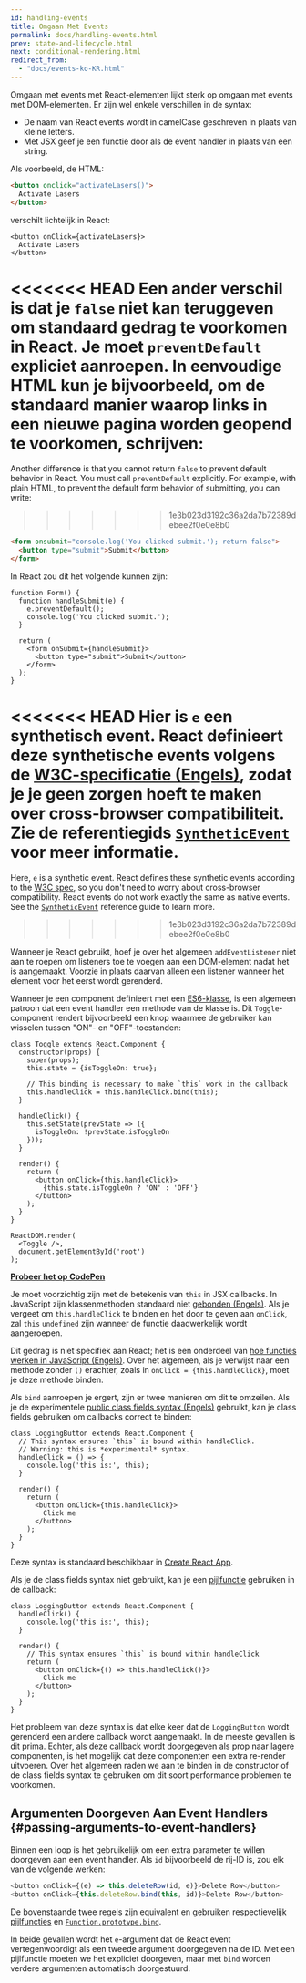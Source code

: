 ```yaml
---
id: handling-events
title: Omgaan Met Events
permalink: docs/handling-events.html
prev: state-and-lifecycle.html
next: conditional-rendering.html
redirect_from:
  - "docs/events-ko-KR.html"
---
```


Omgaan met events met React-elementen lijkt sterk op omgaan met events met DOM-elementen. Er zijn wel enkele verschillen in de syntax:

* De naam van React events wordt in camelCase geschreven in plaats van kleine letters.
* Met JSX geef je een functie door als de event handler in plaats van een string.

Als voorbeeld, de HTML:

```html
<button onclick="activateLasers()">
  Activate Lasers
</button>
```

verschilt lichtelijk in React:

```js{1}
<button onClick={activateLasers}>
  Activate Lasers
</button>
```

<<<<<<< HEAD
Een ander verschil is dat je `false` niet kan teruggeven om standaard gedrag te voorkomen in React. Je moet `preventDefault` expliciet aanroepen. In eenvoudige HTML kun je bijvoorbeeld, om de standaard manier waarop links in een nieuwe pagina worden geopend te voorkomen, schrijven:
=======
Another difference is that you cannot return `false` to prevent default behavior in React. You must call `preventDefault` explicitly. For example, with plain HTML, to prevent the default form behavior of submitting, you can write:
>>>>>>> 1e3b023d3192c36a2da7b72389debee2f0e0e8b0

```html
<form onsubmit="console.log('You clicked submit.'); return false">
  <button type="submit">Submit</button>
</form>
```

In React zou dit het volgende kunnen zijn:

```js{3}
function Form() {
  function handleSubmit(e) {
    e.preventDefault();
    console.log('You clicked submit.');
  }

  return (
    <form onSubmit={handleSubmit}>
      <button type="submit">Submit</button>
    </form>
  );
}
```

<<<<<<< HEAD
Hier is `e` een synthetisch event. React definieert deze synthetische events volgens de [W3C-specificatie (Engels)](https://www.w3.org/TR/DOM-Level-3-Events/), zodat je je geen zorgen hoeft te maken over cross-browser compatibiliteit. Zie de referentiegids [`SyntheticEvent`](/docs/events.html) voor meer informatie.
=======
Here, `e` is a synthetic event. React defines these synthetic events according to the [W3C spec](https://www.w3.org/TR/DOM-Level-3-Events/), so you don't need to worry about cross-browser compatibility. React events do not work exactly the same as native events. See the [`SyntheticEvent`](/docs/events.html) reference guide to learn more.
>>>>>>> 1e3b023d3192c36a2da7b72389debee2f0e0e8b0

Wanneer je React gebruikt, hoef je over het algemeen `addEventListener` niet aan te roepen om listeners toe te voegen aan een DOM-element nadat het is aangemaakt. Voorzie in plaats daarvan alleen een listener wanneer het element voor het eerst wordt gerenderd.

Wanneer je een component definieert met een [ES6-klasse](https://developer.mozilla.org/nl/docs/Web/JavaScript/Reference/Classes), is een algemeen patroon dat een event handler een methode van de klasse is. Dit `Toggle`-component rendert bijvoorbeeld een knop waarmee de gebruiker kan wisselen tussen "ON"- en "OFF"-toestanden:

```js{6,7,10-14,18}
class Toggle extends React.Component {
  constructor(props) {
    super(props);
    this.state = {isToggleOn: true};

    // This binding is necessary to make `this` work in the callback
    this.handleClick = this.handleClick.bind(this);
  }

  handleClick() {
    this.setState(prevState => ({
      isToggleOn: !prevState.isToggleOn
    }));
  }

  render() {
    return (
      <button onClick={this.handleClick}>
        {this.state.isToggleOn ? 'ON' : 'OFF'}
      </button>
    );
  }
}

ReactDOM.render(
  <Toggle />,
  document.getElementById('root')
);
```

[**Probeer het op CodePen**](https://codepen.io/gaearon/pen/xEmzGg?editors=0010)

Je moet voorzichtig zijn met de betekenis van `this` in JSX callbacks. In JavaScript zijn klassenmethoden standaard niet [gebonden (Engels)](https://developer.mozilla.org/nl/docs/Web/JavaScript/Reference/Global_Objects/Function/bind). Als je vergeet om `this.handleClick` te binden en het door te geven aan `onClick`, zal `this` `undefined` zijn wanneer de functie daadwerkelijk wordt aangeroepen.

Dit gedrag is niet specifiek aan React; het is een onderdeel van [hoe functies werken in JavaScript (Engels)](https://www.smashingmagazine.com/2014/01/understanding-javascript-function-prototype-bind/). Over het algemeen, als je verwijst naar een methode zonder `()` erachter, zoals in `onClick = {this.handleClick}`, moet je deze methode binden.

Als `bind` aanroepen je ergert, zijn er twee manieren om dit te omzeilen. Als je de experimentele [public class fields syntax (Engels)](https://babeljs.io/docs/plugins/transform-class-properties/) gebruikt, kan je class fields gebruiken om callbacks correct te binden:

```js{2-6}
class LoggingButton extends React.Component {
  // This syntax ensures `this` is bound within handleClick.
  // Warning: this is *experimental* syntax.
  handleClick = () => {
    console.log('this is:', this);
  }

  render() {
    return (
      <button onClick={this.handleClick}>
        Click me
      </button>
    );
  }
}
```

Deze syntax is standaard beschikbaar in [Create React App](https://github.com/facebookincubator/create-react-app).

Als je de class fields syntax niet gebruikt, kan je een [pijlfunctie](https://developer.mozilla.org/nl/docs/Web/JavaScript/Reference/Functions/Arrow_functions) gebruiken in de callback:

```js{7-9}
class LoggingButton extends React.Component {
  handleClick() {
    console.log('this is:', this);
  }

  render() {
    // This syntax ensures `this` is bound within handleClick
    return (
      <button onClick={() => this.handleClick()}>
        Click me
      </button>
    );
  }
}
```

Het probleem van deze syntax is dat elke keer dat de `LoggingButton` wordt gerenderd een andere callback wordt aangemaakt. In de meeste gevallen is dit prima. Echter, als deze callback wordt doorgegeven als prop naar lagere componenten, is het mogelijk dat deze componenten een extra re-render uitvoeren. Over het algemeen raden we aan te binden in de constructor of de class fields syntax te gebruiken om dit soort performance problemen te voorkomen.

## Argumenten Doorgeven Aan Event Handlers {#passing-arguments-to-event-handlers}

Binnen een loop is het gebruikelijk om een extra parameter te willen doorgeven aan een event handler. Als `id` bijvoorbeeld de rij-ID is, zou elk van de volgende werken:

```js
<button onClick={(e) => this.deleteRow(id, e)}>Delete Row</button>
<button onClick={this.deleteRow.bind(this, id)}>Delete Row</button>
```

De bovenstaande twee regels zijn equivalent en gebruiken respectievelijk [pijlfuncties](https://developer.mozilla.org/nl/docs/Web/JavaScript/Reference/Functions/Arrow_functions) en [`Function.prototype.bind`](https://developer.mozilla.org/nl/docs/Web/JavaScript/Reference/Global_Objects/Function/bind).

In beide gevallen wordt het `e`-argument dat de React event vertegenwoordigt als een tweede argument doorgegeven na de ID. Met een pijlfunctie moeten we het expliciet doorgeven, maar met `bind` worden verdere argumenten automatisch doorgestuurd.

